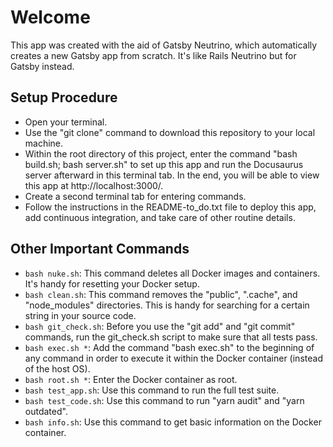 # Welcome

This app was created with the aid of Gatsby Neutrino, which automatically creates a new Gatsby app from scratch.  It's like Rails Neutrino but for Gatsby instead.

## Setup Procedure
* Open your terminal.
* Use the "git clone" command to download this repository to your local machine.
* Within the root directory of this project, enter the command "bash build.sh; bash server.sh" to set up this app and run the Docusaurus server afterward in this terminal tab.  In the end, you will be able to view this app at http://localhost:3000/.
* Create a second terminal tab for entering commands.
* Follow the instructions in the README-to_do.txt file to deploy this app, add continuous integration, and take care of other routine details.

## Other Important Commands
* `bash nuke.sh`: This command deletes all Docker images and containers.  It's handy for resetting your Docker setup.
* `bash clean.sh`: This command removes the "public", ".cache", and "node_modules" directories.  This is handy for searching for a certain string in your source code.
* `bash git_check.sh`: Before you use the "git add" and "git commit" commands, run the git_check.sh script to make sure that all tests pass.
* `bash exec.sh *`: Add the command "bash exec.sh" to the beginning of any command in order to execute it within the Docker container (instead of the host OS).
* `bash root.sh *`: Enter the Docker container as root.
* `bash test_app.sh`: Use this command to run the full test suite.
* `bash test_code.sh`: Use this command to run "yarn audit" and "yarn outdated".
* `bash info.sh`: Use this command to get basic information on the Docker container.

